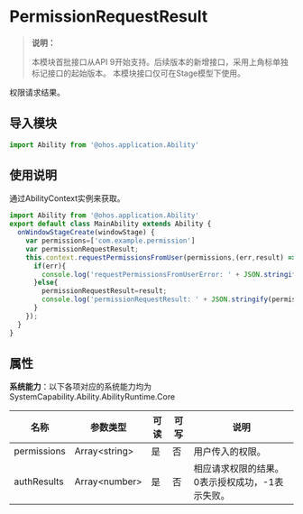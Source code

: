 # PermissionRequestResult

> **说明：**
> 
> 本模块首批接口从API 9开始支持。后续版本的新增接口，采用上角标单独标记接口的起始版本。
> 本模块接口仅可在Stage模型下使用。

权限请求结果。

## 导入模块

```js
import Ability from '@ohos.application.Ability'
```

## 使用说明

通过AbilityContext实例来获取。

```js
import Ability from '@ohos.application.Ability'
export default class MainAbility extends Ability {
  onWindowStageCreate(windowStage) {
    var permissions=['com.example.permission']
    var permissionRequestResult;
    this.context.requestPermissionsFromUser(permissions,(err,result) => {
      if(err){
        console.log('requestPermissionsFromUserError: ' + JSON.stringify(err));
      }else{
        permissionRequestResult=result;
        console.log('permissionRequestResult: ' + JSON.stringify(permissionRequestResult));
      }    
    });
  }
}
```


## 属性

**系统能力**：以下各项对应的系统能力均为SystemCapability.Ability.AbilityRuntime.Core

  | 名称 | 参数类型 | 可读 | 可写 | 说明 | 
| -------- | -------- | -------- | -------- | -------- |
| permissions | Array&lt;string&gt; | 是 | 否 | 用户传入的权限。| 
| authResults | Array&lt;number&gt; | 是 | 否 | 相应请求权限的结果。0表示授权成功，-1表示失败。  | 
